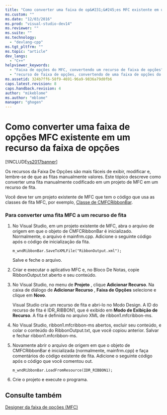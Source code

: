 ```yaml
---
title: "Como converter uma faixa de op&#231;&#245;es MFC existente em um recurso da faixa de op&#231;&#245;es | Microsoft Docs"
ms.custom: ""
ms.date: "12/03/2016"
ms.prod: "visual-studio-dev14"
ms.reviewer: ""
ms.suite: ""
ms.technology: 
  - "devlang-cpp"
ms.tgt_pltfrm: ""
ms.topic: "article"
dev_langs: 
  - "C++"
helpviewer_keywords: 
  - "Faixa de opções do MFC, convertendo um recurso de faixa de opções"
  - "recurso de faixa de opções, convertendo de uma faixa de opções do MFC"
ms.assetid: 324b7ff6-58f9-4691-96a9-9836a79d0fb6
caps.latest.revision: 8
caps.handback.revision: 4
author: "mikeblome"
ms.author: "mblome"
manager: "ghogen"
---
```

# Como converter uma faixa de op&#231;&#245;es MFC existente em um recurso da faixa de op&#231;&#245;es
[!INCLUDE[vs2017banner](../assembler/inline/includes/vs2017banner.md)]

Os recursos da Faixa De Opções são mais fáceis de exibir, modificar e, lembre\-se de que as fitas manualmente valores.  Este tópico descreve como converter uma fita manualmente codificado em um projeto de MFC em um recurso de fita.  
  
 Você deve ter um projeto existente de MFC que tem o código que usa as classes de fita MFC, por exemplo, [Classe de CMFCRibbonBar](../mfc/reference/cmfcribbonbar-class.md).  
  
### Para converter uma fita MFC a um recurso de fita  
  
1.  No Visual Studio, em um projeto existente de MFC, abra o arquivo de origem em que o objeto de CMFCRibbonBar é inicializado.  Normalmente, o arquivo é mainfrm.cpp.  Adicione o seguinte código após o código de inicialização da fita.  
  
    ```  
    m_wndRibbonBar.SaveToXMLFile("RibbonOutput.xml");  
    ```  
  
     Salve e feche o arquivo.  
  
2.  Criar e executar o aplicativo MFC e, no Bloco De Notas, copie RibbonOutput.txt aberto e seu conteúdo.  
  
3.  No Visual Studio, no menu de **Projeto** , clique **Adicionar Recurso**.  Na caixa de diálogo de **Adicionar Recurso** , **Faixa de Opções** selecione e clique em **Novo**.  
  
     Visual Studio cria um recurso de fita e abri\-lo no Modo Design.  A ID do recurso de fita é IDR\_RIBBON1, que é exibido em **Modo de Exibição de Recurso**.  A fita é definida no arquivo XML de ribbon1.mfcribbon\-ms.  
  
4.  No Visual Studio, ribbon1.mfcribbon\-ms abertos, excluir seu conteúdo, e colar o conteúdo do RibbonOutput.txt, que você copiou anterior.  Salvar e fechar ribbon1.mfcribbon\-ms.  
  
5.  Novamente abrir o arquivo de origem em que o objeto de CMFCRibbonBar é inicializada \(normalmente, mainfrm.cpp\) e faça comentários do código existente de fita.  Adicione o seguinte código após o código que você comentou out.  
  
    ```  
    m_wndRibbonBar.LoadFromResource(IDR_RIBBON1);  
    ```  
  
6.  Crie o projeto e execute o programa.  
  
## Consulte também  
 [Designer da faixa de opções \(MFC\)](../mfc/ribbon-designer-mfc.md)